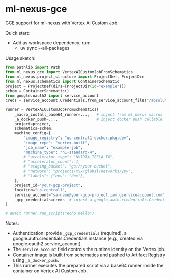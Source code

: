 # ml-nexus-gce

GCE support for ml-nexus with Vertex AI Custom Job.

Quick start:

- Add as workspace dependency; run:
  - uv sync --all-packages

Usage sketch:

```python
from pathlib import Path
from ml_nexus_gce import VertexAICustomJobFromSchematics
from ml_nexus.project_structure import ProjectDef, ProjectDir
from ml_nexus.schematics import ContainerSchematic
project = ProjectDef(dirs=[ProjectDir(id="example")])
schem = ContainerSchematic()
from google.oauth2 import service_account
creds = service_account.Credentials.from_service_account_file("/absolute/path/to/sa.json")

runner = VertexAICustomJobFromSchematics(
    _macro_install_base64_runner=...,   # inject from ml_nexus macros
    _a_docker_push=...,                 # inject docker push callable
    project=project,
    schematics=schem,
    machine_config={
        "image_registry": "us-central1-docker.pkg.dev",
        "image_repo": "vertex-built",
        "job_name": "example-job",
        "machine_type": "n1-standard-4",
        # "accelerator_type": "NVIDIA_TESLA_T4",
        # "accelerator_count": 1,
        # "staging_bucket": "gs://your-bucket",
        # "network": "projects/xxx/global/networks/yyy",
        # "labels": {"env": "dev"},
    },
    project_id="your-gcp-project",
    location="us-central1",
    service_account="sa-name@your-gcp-project.iam.gserviceaccount.com",  # runtime identity for the job
    _gcp_credentials=creds  # inject a google.auth.credentials.Credentials object
)

# await runner.run_script("echo hello")
```

Notes:
- Authentication: provide `_gcp_credentials` (required), a google.auth.credentials.Credentials instance (e.g., created via google.oauth2.service_account).
- The `service_account` field controls the runtime identity on the Vertex job.
- Container image is built from schematics and pushed to Artifact Registry using `_a_docker_push`.
- This runner executes the prepared script via a base64 runner inside the container on Vertex AI Custom Job.
